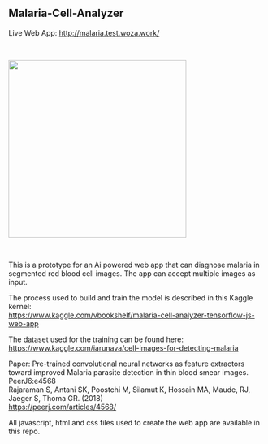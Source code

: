 ## Malaria-Cell-Analyzer


Live Web App: http://malaria.test.woza.work/

<br>

<img src="http://malaria.test.woza.work/assets/malaria_sample.png" width="350"></img>

<br>

This is a prototype for an Ai powered web app that can diagnose malaria in segmented red blood cell images. The app can accept multiple images as input.


The process used to build and train the model is described in this Kaggle kernel:<br>
https://www.kaggle.com/vbookshelf/malaria-cell-analyzer-tensorflow-js-web-app


The dataset used for the training can be found here:<br>
https://www.kaggle.com/iarunava/cell-images-for-detecting-malaria

Paper: Pre-trained convolutional neural networks as feature extractors toward improved Malaria parasite detection in thin blood smear images. PeerJ6:e4568<br>
Rajaraman S, Antani SK, Poostchi M, Silamut K, Hossain MA, Maude, RJ, Jaeger S, Thoma GR. (2018)<br>
https://peerj.com/articles/4568/

All javascript, html and css files used to create the web app are available in this repo.

